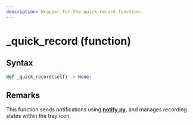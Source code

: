 ```yaml
---
description: Wrapper for the quick_record function.
---
```


# \_quick\_record (function)

## Syntax

```python
def _quick_record(self) -> None:
```

## Remarks

This function sends notifications using [**notify.py**](https://pypi.org/project/notify-py/)**,** and manages recording states within the tray icon.
